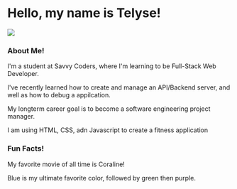 # Hello, my name is Telyse! 
<image src="https://th.bing.com/th/id/OIP.YiDuPG1QLHcwXwKhPg54iAHaBK?w=371&h=59&c=7&r=0&o=5&dpr=1.3&pid=1.7"/>


### About Me!
<p> I'm a student at Savvy Coders, where I'm learning to be Full-Stack Web Developer.</p>
<p> I've recently learned how to create and manage an API/Backend server, and well as how to debug a appilcation.</p>
<p> My longterm career goal is to become a software engineering project manager. </p>
<p> I am using HTML, CSS, adn Javascript to create a fitness application</p>


### Fun Facts!
<p> My favorite movie of all time is Coraline!</p>
<p> Blue is my ultimate favorite color, followed by green then purple.</p>
